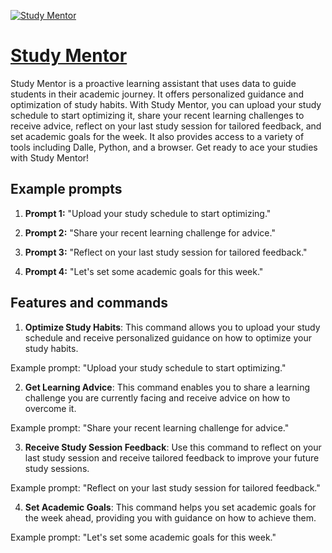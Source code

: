 [![Study Mentor](https://files.oaiusercontent.com/file-7iyjd21kfWmZGvcpf9yK8rJg?se=2123-10-16T02%3A54%3A59Z&sp=r&sv=2021-08-06&sr=b&rscc=max-age%3D31536000%2C%20immutable&rscd=attachment%3B%20filename%3D286b98b2-0257-4861-86c3-a555b8401cec.png&sig=u3UDrb6acjQzOmAC7XHhVewswW82RHSDd%2BI8H4VwMcw%3D)](https://chat.openai.com/g/g-4AOhYpUh3-study-mentor)

# [Study Mentor](https://chat.openai.com/g/g-4AOhYpUh3-study-mentor)

Study Mentor is a proactive learning assistant that uses data to guide students in their academic journey. It offers personalized guidance and optimization of study habits. With Study Mentor, you can upload your study schedule to start optimizing it, share your recent learning challenges to receive advice, reflect on your last study session for tailored feedback, and set academic goals for the week. It also provides access to a variety of tools including Dalle, Python, and a browser. Get ready to ace your studies with Study Mentor!

## Example prompts

1. **Prompt 1:** "Upload your study schedule to start optimizing."

2. **Prompt 2:** "Share your recent learning challenge for advice."

3. **Prompt 3:** "Reflect on your last study session for tailored feedback."

4. **Prompt 4:** "Let's set some academic goals for this week."

## Features and commands

1. **Optimize Study Habits**: This command allows you to upload your study schedule and receive personalized guidance on how to optimize your study habits.

Example prompt: "Upload your study schedule to start optimizing."

2. **Get Learning Advice**: This command enables you to share a learning challenge you are currently facing and receive advice on how to overcome it.

Example prompt: "Share your recent learning challenge for advice."

3. **Receive Study Session Feedback**: Use this command to reflect on your last study session and receive tailored feedback to improve your future study sessions.

Example prompt: "Reflect on your last study session for tailored feedback."

4. **Set Academic Goals**: This command helps you set academic goals for the week ahead, providing you with guidance on how to achieve them.

Example prompt: "Let's set some academic goals for this week."